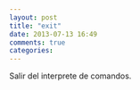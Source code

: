 ```yaml
---
layout: post
title: "exit"
date: 2013-07-13 16:49
comments: true
categories: 
---
```

Salir del interprete de comandos.

